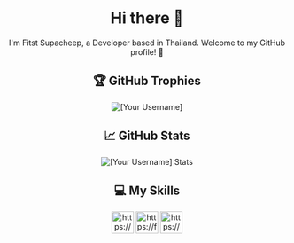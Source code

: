 <h1 align="center">Hi there 👋</h1>
<p align="center">I'm Fitst Supacheep, a Developer based in Thailand. Welcome to my GitHub profile! 🚀</p>
<h2 align="center">🏆 GitHub Trophies</h2>
<p align="center"><img src="https://github-profile-trophy.vercel.app/?username=supacheep-first&theme=onedark" alt="[Your Username]"></p>
<h2 align="center">📈 GitHub Stats</h2>
<p align="center"><img src="https://github-readme-stats.vercel.app/api?username=supacheep-first&theme=onedark&show_icons=true" alt="[Your Username] Stats"></p>
<h2 align="center">💻 My Skills</h2>
<p align="center">
  <img src="https://cdn-icons-png.flaticon.com/512/5968/5968381.png" alt="https://www.typescriptlang.org/" title="Typescript" width="40" height="40">
  <img src="https://cdn.iconscout.com/icon/free/png-512/flutter-3521432-2944876.png" alt="https://flutter.dev/" title="Flutter" width="40" height="40">
  <img src="https://cdn.iconscout.com/icon/free/png-512/java-60-1174953.png" alt="https://www.java.com/en/" title="Java" width="40" height="40">
  <!-- Add more skills as needed -->
</p>
